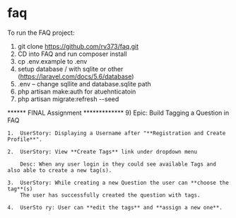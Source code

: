 # faq

To run the FAQ project:

1. git clone https://github.com/rv373/faq.git
2. CD into FAQ and run composer install
3. cp .env.example to .env
4. setup database / with sqlite or other (https://laravel.com/docs/5.6/database)
5. .env – change sqllite and database.sqlite path
6. php artisan make:auth for atuehnticatoin
8. php artisan migrate:refresh --seed

****** FINAL Assignment *************
9) Epic: Build Tagging a Question in FAQ	

    1.	UserStory: Displaying a Username after "**Registration and Create Profile**".     
    
    2.	UserStory: View **Create Tags** link under dropdown menu
    
        Desc: When any user login in they could see available Tags and also able to create a new tag(s).
        
    3.	UserStory: While creating a new Question the user can **choose the tag**(s)
        The user has successfully created the question with tags.
        
    4.	UserSto ry: User can **edit the tags** and **assign a new one**.
